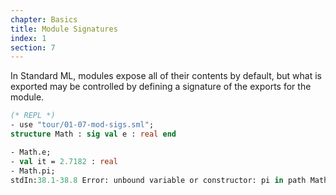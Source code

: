 ```yaml
---
chapter: Basics
title: Module Signatures
index: 1
section: 7
---
```

In Standard ML, modules expose all of their contents by default, but what is exported may be controlled by defining a signature of the exports for the module.

```sml
(* REPL *)
- use "tour/01-07-mod-sigs.sml";
structure Math : sig val e : real end

- Math.e;
- val it = 2.7182 : real
- Math.pi;
stdIn:38.1-38.8 Error: unbound variable or constructor: pi in path Math.pi
```